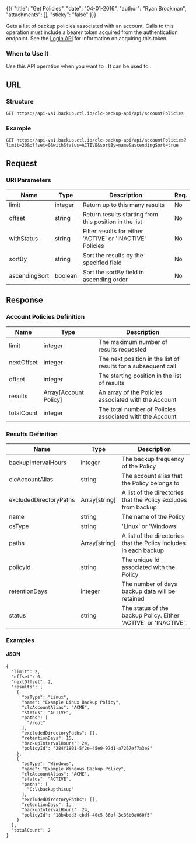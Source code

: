 {{{
  "title": "Get Policies",
  "date": "04-01-2016",
  "author": "Ryan Brockman",
  "attachments": [],
  "sticky": "false"
}}}

Gets a list of backup policies associated with an account. Calls to this operation must include a bearer token acquired from the authentication endpoint. See the [Login API](../Authentication/login.md) for information on acquiring this token.

### When to Use It

Use this API operation when you want to . It can be used to .

## URL

### Structure

    GET https://api-va1.backup.ctl.io/clc-backup-api/api/accountPolicies

### Example

    GET https://api-va1.backup.ctl.io/clc-backup-api/api/accountPolicies?limit=20&offset=0&withStatus=ACTIVE&sortBy=name&ascendingSort=true

## Request

### URI Parameters

| Name | Type | Description | Req. |
| --- | --- | --- | --- |
| limit | integer | Return up to this many results | No |
| offset | string | Return results starting from this position in the list | No |
| withStatus | string | Filter results for either 'ACTIVE' or 'INACTIVE' Policies | No |
| sortBy | string | Sort the results by the specified field | No |
| ascendingSort | boolean | Sort the sortBy field in ascending order | No |


## Response

### Account Policies Definition

| Name | Type | Description |
| --- | --- | --- |
| limit | integer | The maximum number of results requested |
| nextOffset | integer | The next position in the list of results for a subsequent call |
| offset | integer | The starting position in the list of results |
| results | Array[Account Policy] | An array of the Policies associated with the Account |
| totalCount | integer | The total number of Policies associated with the Account |


### Results Definition

| Name | Type | Description |
| --- | --- | --- |
| backupIntervalHours | integer | The backup frequency of the Policy |
| clcAccountAlias | string | The account alias that the Policy belongs to |
| excludedDirectoryPaths | Array[string] | A list of the directories that the Policy excludes from backup |
| name | string | The name of the Policy |
| osType | string | 'Linux' or 'Windows' |
| paths | Array[string] | A list of the directories that the Policy includes in each backup |
| policyId | string | The unique Id associated with the Policy |
| retentionDays | integer | The number of days backup data will be retained |
| status | string | The status of the backup Policy.  Either 'ACTIVE' or 'INACTIVE'. |


### Examples

#### JSON

    {
      "limit": 2,
      "offset": 0,
      "nextOffset": 2,
      "results": [
        {
          "osType": "Linux",
          "name": "Example Linux Backup Policy",
          "clcAccountAlias": "ACME",
          "status": "ACTIVE",
          "paths": [
            "/root"
          ],
          "excludedDirectoryPaths": [],
          "retentionDays": 15,
          "backupIntervalHours": 24,
          "policyId": "284f1801-5f2e-45e0-97d1-a7267ef7a3e8"
        },
        {
          "osType": "Windows",
          "name": "Example Windows Backup Policy",
          "clcAccountAlias": "ACME",
          "status": "ACTIVE",
          "paths": [
            "C:\\backupthisup"
          ],
          "excludedDirectoryPaths": [],
          "retentionDays": 1,
          "backupIntervalHours": 24,
          "policyId": "18b4bdd3-cbdf-40c5-86bf-3c36b0a060f5"
        }
      ],
      "totalCount": 2
    }